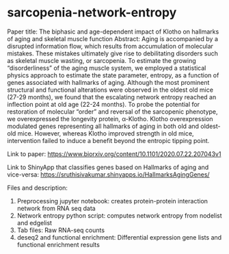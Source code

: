 # sarcopenia-network-entropy
Paper title:
The biphasic and age-dependent impact of Klotho on hallmarks of aging and skeletal muscle function
Abstract: 
Aging is accompanied by a disrupted information flow, which results from accumulation of molecular mistakes. These mistakes ultimately give rise to debilitating disorders such as skeletal muscle wasting, or sarcopenia. To estimate the growing “disorderliness” of the aging muscle system, we employed a statistical physics approach to estimate the state parameter, entropy, as a function of genes associated with hallmarks of aging. Although the most prominent structural and functional alterations were observed in the oldest old mice (27-29 months), we found that the escalating network entropy reached an inflection point at old age (22-24 months). To probe the potential for restoration of molecular “order” and reversal of the sarcopenic phenotype, we overexpressed the longevity protein, α-Klotho. Klotho overexpression modulated genes representing all hallmarks of aging in both old and oldest-old mice. However, whereas Klotho improved strength in old mice, intervention failed to induce a benefit beyond the entropic tipping point.

Link to paper: https://www.biorxiv.org/content/10.1101/2020.07.22.207043v1

Link to ShinyApp that classifies genes based on Hallmarks of aging and vice-versa:
https://sruthisivakumar.shinyapps.io/HallmarksAgingGenes/

Files and description: 
1. Preprocessing jupyter notebook: creates protein-protein interaction network from RNA seq data
2. Network entropy python script: computes network entropy from nodelist and edgelist
3. Tab files: Raw RNA-seq counts
4. deseq2 and functional enrichment: Differential expression gene lists and functional enrichment results
